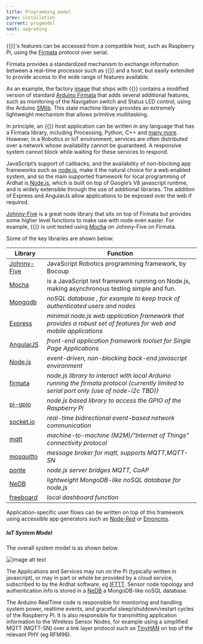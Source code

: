 ```yaml
---
title: Programming model
prev: installation
current: progmodel
next: upgrading
---
```


{{<ardhat>}}'s features can be accessed from a compatible host, such as Raspberry Pi, using the [Firmata](https://github.com/firmata/protocol) protocol over serial.

Firmata provides a standardized mechanism to exchange information between a real-time processor such as {{<ardhat>}} and a host, but easily extended to provide access to the wide range of features available.

As an example, the factory [image](https://github.com/Ardhat/ArdhatFirmata) that ships with {{<ardhat>}} contains a modified version of standard [Arduino Firmata](https://www.arduino.cc/en/Reference/Firmata) that adds several additional features, such as monitoring of the Navigation switch and Status LED control, using the Arduino [SMlib](http://playground.arduino.cc/Code/SMlib). This state machine library provides an extremely lightweight mechanism that allows primitive multitasking.

In principle, an {{<ardhat>}} host application can be written in any language that has a Firmata library, including Processing, Python, C++ and [many more](http://firmata.org/wiki/Download). However, in a Robotics or IoT environment, services are often distributed over a network whose availability cannot be guaranteed. A responsive system cannot  block while  waiting for these services to respond. 

JavaScript’s support of callbacks, and the availability of non-blocking app frameworks such as [node.js](http://nodejs.org/), make it the natural choice for a web enabled system, and so the main supported framework for local programming of Ardhat is [Node.js](http://nodejs.org/), which is built on top of Google’s V8 javascript runtime, and is widely extensible through the use of additional libraries.  The addition of Express and AngularJs allow applications to be exposed over the web if required.

[Johnny-Five](http://johnny-five.io/) is a great node library that sits on top of Firmata but provides some higher level functions to make use with node even easier. For example, {{<ardhat>}} is unit tested using [Mocha](https://mochajs.org/) on Johnny-Five on Firmata. 

Some of the key libraries are shown below:


**Library** | **Function**
--- | ---
[Johnny-Five](http://johnny-five.io/)| JavaScript Robotics programming framework, by Bocoup
[Mocha](https://mochajs.org/)|is a JavaScript test framework running on Node.js, making asynchronous testing simple and fun.
[Mongodb](http://www.mongodb.org/) | *noSQL database , for example to keep track of authenticated users and nodes* 
[Express](http://expressjs.com/) | *minimal node.js web application framework that provides a robust set of features for web and mobile applications*
[AngularJS](https://angularjs.org/) | *front-end application framework toolset for Single Page Applications*
[Node.js](http://nodejs.org/) | *event-driven, non-blocking back-end javascript environment*
[firmata](https://github.com/jgautier/firmata) | *node.js library to interact with  local Arduino running the firmata protocol (currently limited to serial port only (use of node-i2c TBD))*
[pi-gpio](https://www.npmjs.com/package/pi-gpio) | *node.js based library to access the GPIO of the Raspberry Pi* 
[socket.io](http://socket.io/) | *real-time bidirectional event-based network communication*
[mqtt](http://mqtt.org/) | *machine-to-machine (M2M)/"Internet of Things" connectivity protocol*
[mosquitto](http://mosquitto.org/) | *message broker for mqtt, supports MQTT,MQTT-SN*
[ponte](https://eclipse.org/ponte/) | *node.js server bridges MQTT, CoAP*
[NeDB](https://github.com/louischatriot/nedb) | *lightweight MongoDB-like noSQL database for node.js*
[freeboard](https://github.com/patchwork-toolkit/patchwork/wiki/Freeboard)  | *local dashboard function*



Application-specific user flows  can be written on top of this framework using accessible app generators such as  [Node-Red](http://nodered.org/) or [Emoncms](http://emoncms.org/).

<div class="note unreleased">
  <h5>IoT System Model </h5>
</div>


The overall system model is as shown below.  

 ![image alt text](/media/IOTmodel.jpg)

The Applications and Services may run on the Pi  (typically written in javascript), or may in part or whole be provided by a cloud service, subscribed to by the Ardhat software, eg [IFTTT](https://ifttt.com/).  Sensor node topology and authentication info is stored in a [NeDB](https://github.com/louischatriot/nedb) a MongoDB-like noSQL database.

The Arduino RealTime code is responsible for monitoring and handling system power, realtime events,  and graceful sleep/shutdown/restart cycles of the Raspberry Pi.  It is also responsible for transmitting application information to the Wireless Sensor Nodes, for example using a simplified MQTT (MQTT-SN) over a link layer protocol such as [TinyHAN](http://www.mike-stirling.com/redmine/projects/tinyhan/) on top of  the relevant PHY (eg RFM96). 
